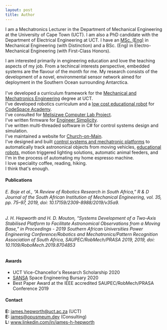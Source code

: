 ```yaml
---
layout: post
title: Author
---
```


I am a Mechatronics Lecturer in the Department of Mechanical Engineering at the University of Cape Town (UCT). I am also a PhD candidate with the Department of Electrical Engineering at UCT. I have an [MSc. (Eng)](https://github.com/opus-meum/masters) in Mechanical Engineering (with Distinction) and a BSc. (Eng) in Electro-Mechanical Engineering (with First-Class Honors).

I am interested primarily in engineering education and love the teaching aspects of my job. From a techincal interests perspective, embedded systems are the flavour of the month for me. My research consists of the development of a novel, environmental sensor network aimed for deployment in the Southern Ocean surrounding Antarctica.<br><br>
I've developed a curriculum framework for the [Mechanical and Mechatronics Engineering](http://www.mecheng.uct.ac.za/mec/ug/bsc-elec-mech-eng) degree at UCT.<br>
I've developed robotics curriculum and a [low cost educational robot](https://i.imgur.com/zl1sJ1g.jpg) for [CodeSpace Academy](https://www.codespace.co.za).<br>
I've consulted for [Melisizwe Computer Lab Project](https://melisizwe.co.za).<br>
I've written firmware for [Engineer Simplicity](http://www.engineersimplicity.com).<br>
I've written multi-threaded software in C# for control systems design and simulation.<br>
I've maintained a website for [Church-on-Main](https://churchonmain.org.za).<br>
I've designed and built [control systems and mechatronic platforms](https://imgur.com/a/ePyzVF8) to automatically track astrononical objects from moving vehicles, [educational robots](https://imgur.com/a/t6GHrvK), motion triggered lighting solutions, automatic animal feeders, and I'm in the process of automating my home espresso machine.<br>
I love speciality coffee, reading, hiking.<br>
I think that's enough.

#### Publications
###### E. Boje et al., “A Review of Robotics Research in South Africa,” R & D Journal of the South African Institution of Mechanical Engineering, vol. 35, pp. 75–97, 2019, doi: 10.17159/2309-8988/2019/v35a9.
###### J. H. Hepworth and H. D. Mouton, “Systems Development of a Two-Axis Stabilised Platform to Facilitate Astronomical Observations from a Moving Base,” in Proceedings - 2019 Southern African Universities Power Engineering Conference/Robotics and Mechatronics/Pattern Recognition Association of South Africa, SAUPEC/RobMech/PRASA 2019, 2019, doi: 10.1109/RoboMech.2019.8704853

#### Awards
* UCT Vice-Chancellor's Research Scholarship 2020
* [SANSA](https://www.sansa.org.za) Space Engineering Bursary 2020
* Best Paper Award at the IEEE accredited SAUPEC/RobMech/PRASA Conference 2019

#### Contact
<div style = "text-align: justify;
  text-indent: 0em;
  text-justify: inter-word;">
  <strong>E:</strong> <a href="mailto:james.hepworth@uct.ac.za">james.hepworth@uct.ac.za</a> (UCT)<br>
  <strong>E:</strong> <a href="mailto:james@opusmeum.dev">james@opusmeum.dev</a> (Consulting)<br>
  <strong>L:</strong> <a href="www.linkedin.com/in/james-h-hepworth]"> www.linkedin.com/in/james-h-hepworth</a>
</div>




